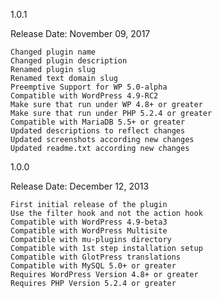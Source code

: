 1.0.1

Release Date: November 09, 2017

    Changed plugin name
    Changed plugin description
    Renamed plugin slug
    Renamed text domain slug
    Preemptive Support for WP 5.0-alpha
    Compatible with WordPress 4.9-RC2
    Make sure that run under WP 4.8+ or greater
    Make sure that run under PHP 5.2.4 or greater
    Compatible with MariaDB 5.5+ or greater
    Updated descriptions to reflect changes
    Updated screenshots according new changes
    Updated readme.txt according new changes

1.0.0

Release Date: December 12, 2013

    First initial release of the plugin
    Use the filter hook and not the action hook
    Compatible with WordPress 4.9-beta3
    Compatible with WordPress Multisite
    Compatible with mu-plugins directory
    Compatible with 1st step installation setup
    Compatible with GlotPress translations
    Compatible with MySQL 5.0+ or greater
    Requires WordPress Version 4.8+ or greater
    Requires PHP Version 5.2.4 or greater

